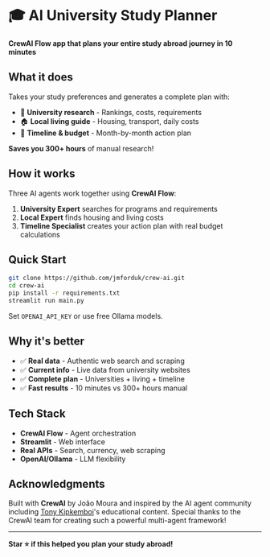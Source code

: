 # 🎓 AI University Study Planner

**CrewAI Flow app that plans your entire study abroad journey in 10 minutes**

## What it does

Takes your study preferences and generates a complete plan with:
- 🎯 **University research** - Rankings, costs, requirements  
- 🏠 **Local living guide** - Housing, transport, daily costs
- 📅 **Timeline & budget** - Month-by-month action plan

**Saves you 300+ hours** of manual research!

## How it works

Three AI agents work together using **CrewAI Flow**:

1. **University Expert** searches for programs and requirements
2. **Local Expert** finds housing and living costs  
3. **Timeline Specialist** creates your action plan with real budget calculations

## Quick Start

```bash
git clone https://github.com/jmforduk/crew-ai.git
cd crew-ai
pip install -r requirements.txt
streamlit run main.py
```

Set `OPENAI_API_KEY` or use free Ollama models.

## Why it's better

- ✅ **Real data** - Authentic web search and scraping
- ✅ **Current info** - Live data from university websites  
- ✅ **Complete plan** - Universities + living + timeline
- ✅ **Fast results** - 10 minutes vs 300+ hours manual

## Tech Stack

- **CrewAI Flow** - Agent orchestration
- **Streamlit** - Web interface
- **Real APIs** - Search, currency, web scraping
- **OpenAI/Ollama** - LLM flexibility

## Acknowledgments

Built with **CrewAI** by João Moura and inspired by the AI agent community including [Tony Kipkemboi](https://www.tonykipkemboi.com/)'s educational content. Special thanks to the CrewAI team for creating such a powerful multi-agent framework!

---

**Star ⭐ if this helped you plan your study abroad!**
